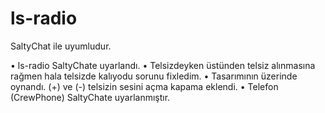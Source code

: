 # ls-radio
SaltyChat ile uyumludur.

• ls-radio SaltyChate uyarlandı.
• Telsizdeyken üstünden telsiz alınmasına rağmen hala telsizde kalıyodu sorunu fixledim.
• Tasarımının üzerinde oynandı. (+) ve (-) telsizin sesini açma kapama eklendi.
• Telefon (CrewPhone) SaltyChate uyarlanmıştır.
